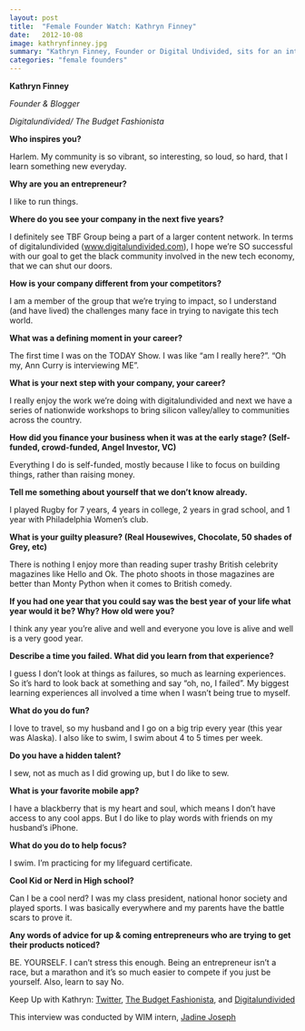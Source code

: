 ```yaml
---
layout: post
title:  "Female Founder Watch: Kathryn Finney"
date:   2012-10-08
image: kathrynfinney.jpg
summary: "Kathryn Finney, Founder or Digital Undivided, sits for an interview with WIM."
categories: "female founders"
---
```


__Kathryn Finney__

_Founder & Blogger_

_Digitalundivided/ The Budget Fashionista_

__Who inspires you?__

Harlem. My community is so vibrant, so interesting, so loud, so hard, that I learn something new everyday.

__Why are you an entrepreneur?__

I like to run things.

__Where do you see your company in the next five years?__

I definitely see TBF Group being a part of a larger content network. In terms of digitalundivided (www.digitalundivided.com), I hope we’re SO successful with our  goal to get the black community involved in the new tech economy, that we can shut our doors.

__How is your company different from your competitors?__

I am a member of the group that we’re trying to impact, so I understand (and have lived) the challenges many face in trying to navigate this tech world.

__What was a defining moment in your career?__

The first time I was on the TODAY Show. I was like “am I really here?”. “Oh my, Ann Curry is interviewing ME”.

__What is your next step with your company, your career?__

I really enjoy the work we’re doing with digitalundivided and next we have a series of nationwide workshops to bring silicon valley/alley to communities across the country.

__How did you finance your business when it was at the early stage? (Self-funded, crowd-funded, Angel Investor, VC)__

Everything I do is self-funded, mostly because I like to focus on building things, rather than raising money.

__Tell me something about yourself that we don’t know already.__

I played Rugby for 7 years, 4 years in college, 2 years in grad school, and 1 year with Philadelphia Women’s club.

__What is your guilty pleasure? (Real Housewives, Chocolate, 50 shades of Grey, etc)__

There is nothing I enjoy more  than reading super trashy British celebrity magazines like Hello and Ok. The photo shoots in those magazines are better than Monty Python when it comes to British comedy.

__If you had one year that you could say was the best year of your life what year would it be? Why? How old were you?__

I think any year you’re alive and well and everyone you love is alive and well is a very good year.

__Describe a time you failed. What did you learn from that experience?__

I guess I don’t look at things as failures, so much as learning experiences. So it’s hard to look back at something and say “oh, no, I failed”.  My biggest learning experiences all involved a time when I wasn’t being true to myself.

__What do you do fun?__

I love to travel, so my husband and I go on a big trip every year (this year was Alaska).  I also like to swim, I swim about 4 to 5 times per week.

__Do you have a hidden talent?__

I sew, not as much as I did growing up, but I do like to sew.

__What is your favorite mobile app?__

I have a blackberry that is my heart and soul, which means I don’t have access to any cool apps.  But I do like to play words with friends on my husband’s iPhone.

__What do you do to help focus?__

I swim. I’m practicing for my lifeguard certificate.

__Cool Kid or Nerd in High school?__

Can I be a cool nerd? I was my class president, national honor society and played sports. I was basically everywhere and my parents have the battle scars to prove it.

__Any words of advice for up & coming entrepreneurs who are trying to get their products noticed?__

BE. YOURSELF. I can’t stress this enough. Being an entrepreneur isn’t a race, but a marathon and it’s so much easier to compete if you just be yourself. Also, learn to say No.

Keep Up with Kathryn: [Twitter][ttr], [The Budget Fashionista][tbf], and [Digitalundivided][du]

This interview was conducted by WIM intern, [Jadine Joseph][jadine]


[ttr]: https://twitter.com/kathrynfinney
[tbf]: http://www.thebudgetfashionista.com/
[du]: http://www.digitalundivided.com/
[jadine]: https://twitter.com/JadELITE

